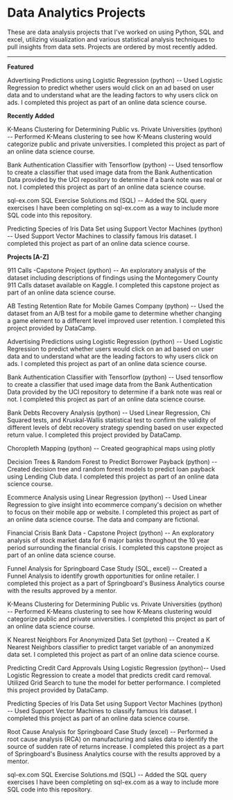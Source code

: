 # Data Analytics Projects
These are data analysis projects that I've worked on using Python, SQL and excel, utilizing visualization and various statistical analysis techniques to pull insights from data sets. Projects are ordered by most recently added.

-----

**Featured**

Advertising Predictions using Logistic Regression (python) -- Used Logistic Regression to predict whether users would click on an ad based on user data and to understand what are the leading factors to why users click on ads. I completed this project as part of an online data science course.

**Recently Added**

K-Means Clustering for Determining Public vs. Private Universities (python) -- Performed K-Means clustering to see how K-Means clustering would categorize public and private universities. I completed this project as part of an online data science course.

Bank Authentication Classifier with Tensorflow (python) -- Used tensorflow to create a classifier that used image data from the Bank Authentication Data provided by the UCI repository to determine if a bank note was real or not. I completed this project as part of an online data science course.

sql-ex.com SQL Exercise Solutions.md (SQL) -- Added the SQL query exercises I have been completing on sql-ex.com as a way to include more SQL code into this repository.

Predicting Species of Iris Data Set using Support Vector Machines (python) -- Used Support Vector Machines to classify famous Iris dataset. I completed this project as part of an online data science course.

**Projects [A-Z]**

911 Calls -Capstone Project (python) -- An exploratory analysis of the dataset including descriptions of findings using the Montegomery County 911 Calls dataset available on Kaggle. I completed this capstone project as part of an online data science course.

AB Testing Retention Rate for Mobile Games Company (python) -- Used the dataset from an A/B test for a mobile game to determine whether changing a game element to a different level improved user retention. I completed this project provided by DataCamp. 

Advertising Predictions using Logistic Regression (python) -- Used Logistic Regression to predict whether users would click on an ad based on user data and to understand what are the leading factors to why users click on ads. I completed this project as part of an online data science course.

Bank Authentication Classifier with Tensorflow (python) -- Used tensorflow to create a classifier that used image data from the Bank Authentication Data provided by the UCI repository to determine if a bank note was real or not. I completed this project as part of an online data science course.

Bank Debts Recovery Analysis (python) -- Used Linear Regression, Chi Squared tests, and Kruskal-Wallis statistical test to confirm the validity of different levels of debt recovery strategy spending based on user expected return value. I completed this project provided by DataCamp.

Choropleth Mapping (python) -- Created geographical maps using plotly

Decision Trees & Random Forest to Predict Borrower Payback (python) -- Created decision tree and random forest models to predict loan payback using Lending Club data. I completed this project as part of an online data science course.

Ecommerce Analysis using Linear Regression (python) -- Used Linear Regression to give insight into ecommerce company's decision on whether to focus on their mobile app or website. I completed this project as part of an online data science course. The data and company are fictional.

Financial Crisis Bank Data - Capstone Project (python) -- An exploratory analysis of stock market data for 6 major banks throughout the 10 year period surrounding the financial crisis. I completed this capstone project as part of an online data science course.

Funnel Analysis for Springboard Case Study (SQL, excel) -- Created a Funnel Analysis to identify growth opportunities for online retailer. I completed this project as a part of Springboard's Business Analytics course with the results approved by a mentor.

K-Means Clustering for Determining Public vs. Private Universities (python) -- Performed K-Means clustering to see how K-Means clustering would categorize public and private universities. I completed this project as part of an online data science course.

K Nearest Neighbors For Anonymized Data Set (python) -- Created a K Nearest Neighbors classifier to predict target variable of an anonymized data set. I completed this project as part of an online data science course.

Predicting Credit Card Approvals Using Logistic Regression (python)-- Used Logistic Regression to create a model that predicts credit card removal. Utilized Grid Search to tune the model for better performance. I completed this project provided by DataCamp.

Predicting Species of Iris Data Set using Support Vector Machines (python) -- Used Support Vector Machines to classify famous Iris dataset. I completed this project as part of an online data science course.

Root Cause Analysis for Springboard Case Study (excel) -- Performed a root cause analysis (RCA) on manufacturing and sales data to identify the source of sudden rate of returns increase. I completed this project as a part of Springboard's Business Analytics course with the results approved by a mentor.

sql-ex.com SQL Exercise Solutions.md (SQL) -- Added the SQL query exercises I have been completing on sql-ex.com as a way to include more SQL code into this repository.
